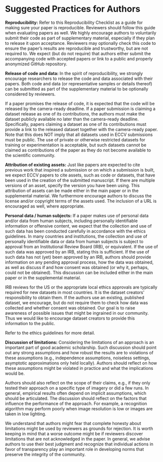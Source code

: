 # Suggested Practices for Authors

**Reproducibility:** 
Refer to this Reproducibility Checklist as a guide for making sure your paper is reproducible. Reviewers should follow this guide when evaluating papers as well. We highly encourage authors to voluntarily submit their code as part of supplementary material, especially if they plan to release it upon acceptance. Reviewers may optionally check this code to ensure the paper’s results are reproducible and trustworthy, but are not required to. We expect (but do not require) that authors either submit the accompanying code with accepted papers or link to a public and properly anonymized GitHub repository. 

**Release of code and data:** In the spirit of reproducibility, we strongly encourage researchers to release the code and data associated with their papers. Both code and data (or representative samples or details thereof) can be submitted as part of the supplementary material to be optionally considered by reviewers. 

If a paper promises the release of code, it is expected that the code will be released by the camera-ready deadline. If a paper submission is claiming a dataset release as one of its contributions, the authors must make the dataset publicly available no later than the camera-ready deadline. Specifically, papers claiming a dataset as one of its contributions must provide a link to the released dataset together with the camera-ready paper. Note that this does NOT imply that all datasets used in ECCV submissions must be public. The use of private or otherwise restricted datasets for training or experimentation is acceptable, but such datasets cannot be claimed as contributions of the paper as they do not become available to the scientific community.

**Attribution of existing assets:** Just like papers are expected to cite previous work that inspired a submission or on which a submission is built, we expect ECCV papers to cite assets, such as code or datasets, that have been used in the creation of the submitted manuscript. If there are multiple versions of an asset, specify the version you have been using. This attribution of assets can be made either in the main paper or in the supplemental material. We furthermore encourage authors to discuss the license and/or copyright terms of the assets used. The inclusion of a URL is encouraged as well, where appropriate.

**Personal data / human subjects:** If a paper makes use of personal data and/or data from human subjects, including personally identifiable information or offensive content, we expect that the collection and use of such data has been conducted carefully in accordance with the ethics guidelines. In many countries and institutions, the collection and use of personally identifiable data or data from human subjects is subject to approval from an Institutional Review Board (IRB), or equivalent. If the use of such data was approved by an IRB, stating this is sufficient. If the use of such data has not (yet) been approved by an IRB, authors should provide information on any pending approval process, how the data was obtained, as well as discuss if and how consent was obtained (or why it, perhaps, could not be obtained). This discussion can be included either in the main paper or in the supplemental material.

IRB reviews for the US or the appropriate local ethics approvals are typically required for new datasets in most countries. It is the dataset creators' responsibility to obtain them. If the authors use an existing, published dataset, we encourage, but do not require them to check how data was collected and whether consent was obtained. Our goal is to raise awareness of possible issues that might be ingrained in our community. Thus we would like to encourage dataset creators to provide this information to the public.

Refer to the ethics guidelines for more detail.

**Discussion of limitations:** Considering the limitations of an approach is an important part of good academic scholarship. Such discussion should point out any strong assumptions and how robust the results are to violations of these assumptions (e.g., independence assumptions, noiseless settings, asymptotic approximations only held locally). Authors should reflect on how these assumptions might be violated in practice and what the implications would be. 

Authors should also reflect on the scope of their claims, e.g., if they only tested their approach on a specific type of imagery or did a few runs. In general, empirical results often depend on implicit assumptions, which should be articulated. The discussion should reflect on the factors that influence the performance of the approach. For example, a recognition algorithm may perform poorly when image resolution is low or images are taken in low lighting.

We understand that authors might fear that complete honesty about limitations might be used by reviewers as grounds for rejection. It is worth keeping in mind that a worse outcome might be if reviewers discover limitations that are not acknowledged in the paper. In general, we advise authors to use their best judgment and recognize that individual actions in favor of transparency play an important role in developing norms that preserve the integrity of the community. 
